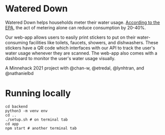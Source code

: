 # Watered Down

Watered Down helps households meter their water usage. [According to the EPA](http://www.epa.gov/owow/nps/nps-conserve.html), the act of metering alone can reduce consumption by 20-40%.

Our web-app allows users to easily print stickers to put on their water-consuming facilities like toilets, faucets, showers, and dishwashers. These stickers have a QR code which interfaces with our API to track the user's water usage whenever they are scanned. The web-app also comes with a dashboard to monitor the user's water usage visually.

A Minnehack 2021 project with @chan-w, @etredal, @lynhtran, and @nathanielbd

# Running locally

```
cd backend
python3 -m venv env
cd ..
./setup.sh # on terminal tab
cd app
npm start # another terminal tab
```